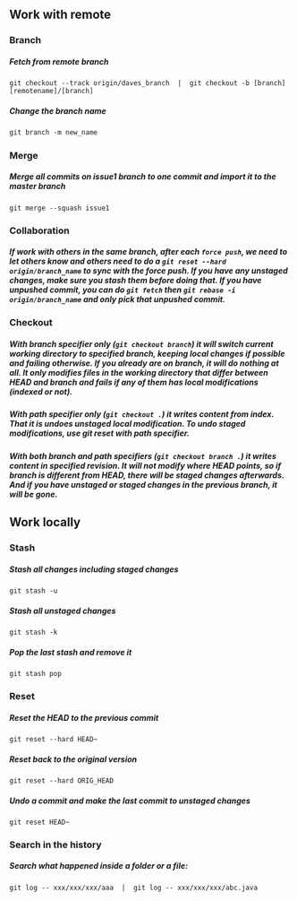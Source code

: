 


## Work with remote   

### Branch    
##### Fetch from remote branch  
    git checkout --track origin/daves_branch  |  git checkout -b [branch] [remotename]/[branch]

##### Change the branch name  
    git branch -m new_name

##### 


### Merge  
##### Merge all commits on issue1 branch to one commit and import it to the master branch
    git merge --squash issue1
    
### Collaboration
##### If work with others in the same branch, after each `force push`, we need to let others know and others need to do a `git reset --hard origin/branch_name` to sync with the force push. If you have any unstaged changes, make sure you stash them before doing that. If you have unpushed commit, you can do `git fetch` then `git rebase -i origin/branch_name` and only pick that unpushed commit.

### Checkout   
##### With branch specifier only (`git checkout branch`) it will switch current working directory to specified branch, keeping local changes if possible and failing otherwise. If you already are on branch, it will do nothing at all. It only modifies files in the working directory that differ between  HEAD and branch and fails if any of them has local modifications (indexed or not).
##### With path specifier only (`git checkout .`) it writes content from index. That it is undoes unstaged local modification. To undo staged modifications, use git reset with path specifier.
##### With both branch and path specifiers (`git checkout branch .`) it writes content in specified revision. It will not modify where HEAD points, so if branch is different from HEAD, there will be staged changes afterwards. And if you have unstaged or staged changes in the previous branch, it will be gone.  

## Work locally  

### Stash   

##### Stash all changes including staged changes  
    git stash -u 
##### Stash all unstaged changes
    git stash -k 
##### Pop the last stash and remove it
    git stash pop 

### Reset  

##### Reset the HEAD to the previous commit  
    git reset --hard HEAD~
##### Reset back to the original version  
    git reset --hard ORIG_HEAD
##### Undo a commit and make the last commit to unstaged changes  
    git reset HEAD~

    
### Search in the history  

##### Search what happened inside a folder or a file: 
    git log -- xxx/xxx/xxx/aaa  |  git log -- xxx/xxx/xxx/abc.java
